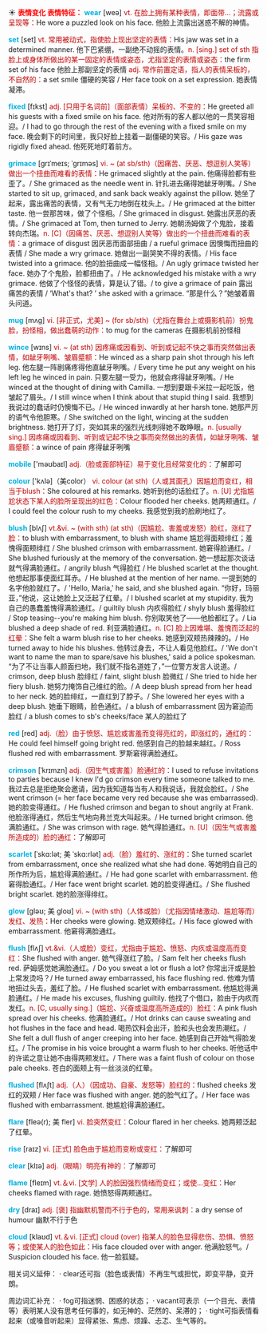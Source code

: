 ☀ <font color="red">**表情变化 表情特征：**</font>
<font color="sky blue">**wear**</font> [weə] 
<font color="#c00000">vt. 在脸上拥有某种表情，即面带…；流露或呈现等：</font>He wore a puzzled look on his face. 他脸上流露出迷惑不解的神情。

<font color="sky blue">**set**</font> [set] 
<font color="#c00000">vt. 常用被动式，指使脸上现出坚定的表情：</font>His jaw was set in a determined manner. 他下巴紧绷，一副绝不动摇的表情。<font color="#c00000">n. [sing.] set of sth 指脸上或身体所做出的某一固定的表情或姿态，尤指坚定的表情或姿态：</font>the firm set of his face 他脸上那副坚定的表情 <font color="#c00000">adj. 常作前置定语，指人的表情呆板的，不自然的：</font>a set smile 僵硬的笑容 / Her face took on a set expression. 她表情凝滞。
                      
<font color="sky blue">**fixed**</font> [fɪkst]
<font color="#c00000">adj. [只用于名词前]（面部表情）呆板的、不变的：</font>He greeted all his guests with a fixed smile on his face. 他对所有的客人都以他的一贯笑容相迎。/ I had to go through the rest of the evening with a fixed smile on my face. 晚会剩下的时间里，我只好脸上挂着一副僵硬的笑容。/ His gaze was rigidly fixed ahead. 他死死地盯着前方。

<font color="sky blue">**grimace**</font> [grɪˈmeɪs; ˈgrɪməs]
<font color="#c00000">vi. ~ (at sb/sth)（因痛苦、厌恶、想逗别人笑等）做出一个扭曲而难看的表情：</font>He grimaced slightly at the pain. 他痛得脸都有些歪了。/ She grimaced as the needle went in. 针扎进去痛得她龇牙咧嘴。/ She started to sit up, grimaced, and sank back weakly against the pillow. 她坐了起来，露出痛苦的表情，又有气无力地倒在枕头上。/ He grimaced at the bitter taste. 他一尝那苦味，做了个怪相。/ She grimaced in disgust. 她露出厌恶的表情。/ She grimaced at Tom, then turned to Jerry. 她朝汤姆做了个鬼脸，接着转向杰瑞。<font color="#c00000">n. [C]（因痛苦、厌恶、想逗别人笑等）做出的一个扭曲而难看的表情：</font>a grimace of disgust 因厌恶而面部扭曲 / a rueful grimace 因懊悔而扭曲的表情 / She made a wry grimace. 她做出一副哭笑不得的表情。/ His face twisted into a grimace. 他的脸扭曲成一幅怪相。/ An ugly grimace twisted her face. 她办了个鬼脸，脸都扭曲了。/ He acknowledged his mistake with a wry grimace. 他做了个怪怪的表情，算是认了错。/ to give a grimace of pain 露出痛苦的表情 / ‘What's that? ’ she asked with a grimace. “那是什么？”她皱着眉头问道。
           
<font color="sky blue">**mug**</font> [mʌg]
<font color="#c00000">vi. [非正式，尤美] ~ (for sb/sth)（尤指在舞台上或摄影机前）扮鬼脸，扮怪相，做出蠢萌的动作：</font>to mug for the cameras 在摄影机前扮怪相

<font color="sky blue">**wince**</font> [wɪns]
<font color="#c00000">vi. ~ (at sth) 因疼痛或因看到、听到或记起不快之事而突然做出表情，如龇牙咧嘴、皱眉蹙额：</font>He winced as a sharp pain shot through his left leg. 他左腿一阵剧痛疼得他直龇牙咧嘴。/ Every time he put any weight on his left leg he winced in pain. 只要左腿一受力，他就会疼得龇牙咧嘴。/ He winced at the thought of dining with Camilla. 一想到要跟卡米拉一起吃饭，他皱起了眉头。/ I still wince when I think about that stupid thing I said. 我想到我说过的蠢话时仍懊悔不已。/ He winced inwardly at her harsh tone. 她那严厉的语气令他胆寒。/ She switched on the light, wincing at the sudden brightness. 她打开了灯，突如其来的强烈光线刺得她不敢睁眼。<font color="#c00000">n. [usually sing.] 因疼痛或因看到、听到或记起不快之事而突然做出的表情，如龇牙咧嘴、皱眉蹙额：</font>a wince of pain 疼得龇牙咧嘴

<font color="sky blue">**mobile**</font> ['məʊbaɪl] 
<font color="#c00000">adj.（脸或面部特征）易于变化且经常变化的：</font>了解即可

<font color="sky blue">**colour**</font> ['kʌlə]（美color）
<font color="#c00000">vi. colour (at sth)（人或其面孔）因尴尬而变红，相当于blush：</font>She coloured at his remarks. 她听到他的话脸红了。<font color="#c00000">n. [U] 尤指尴尬状态下某人的脸所呈现出的红色：</font>Colour flooded her cheeks. 她两颊通红。/ I could feel the colour rush to my cheeks. 我感觉到我的脸刷地红了。
           
<font color="sky blue">**blush**</font> [blʌʃ]
<font color="#c00000">vt.&vi. ~ (with sth) (at sth)（因尴尬、害羞或发怒）脸红，涨红了脸：</font>to blush with embarrassment, to blush with shame 尴尬得面颊绯红；羞愧得面颊绯红 / She blushed crimson with embarrassment. 她窘得脸通红。/ She blushed furiously at the memory of the conversation. 她一想起那次谈话就气得满脸通红。/ angrily blush 气得脸红 / He blushed scarlet at the thought. 他想起那事便面红耳赤。/ He blushed at the mention of her name. 一提到她的名字他脸就红了。/ 'Hello, Maria,' he said, and she blushed again. “你好，玛丽亚，”他说，这让她脸上又泛起了红晕。/ I blushed scarlet at my stupidity. 我为自己的愚蠢羞愧得满脸通红。/ guiltily blush 内疚得脸红 / shyly blush 羞得脸红 / Stop teasing--you're making him blush. 你别取笑他了——他脸都红了。/ Lia blushed a deep shade of red. 利亚满脸通红。<font color="#c00000">n. [C] 脸上因难堪、羞愧而泛起的红晕：</font>She felt a warm blush rise to her cheeks. 她感到双颊热辣辣的。/ He turned away to hide his blushes. 他转过身去，不让人看见他脸红。/ 'We don't want to name the man to spare/save his blushes,' said a police spokesman. “为了不让当事人颜面扫地，我们就不指名道姓了，”一位警方发言人说道。/ crimson, deep blush 脸绯红 / faint, slight blush 脸微红 / She tried to hide her fiery blush. 她努力掩饰自己维红的脸。/ A deep blush spread from her head to her neck. 她的脸绯红，一直红到了脖子。/ She lowered her eyes with a deep blush. 她垂下眼睛，脸色通红。/ a blush of embarrassment 因为窘迫而脸红 / a blush comes to sb's cheeks/face 某人的脸红了

<font color="sky blue">**red**</font> [red] 
<font color="#c00000">adj.（脸）由于愤怒、尴尬或害羞而变得亮红的，即涨红的，通红的：</font>He could feel himself going bright red. 他感到自己的脸越来越红。/ Ross flushed red with embarrassment. 罗斯窘得满脸通红。
                      
<font color="sky blue">**crimson**</font> [ˈkrɪmzn]
<font color="#c00000">adj.（因生气或害羞）脸通红的：</font>I used to refuse invitations to parties because I knew I'd go crimson every time someone talked to me. 我过去总是拒绝聚会邀请，因为我知道每当有人和我说话，我就会脸红。/ She went crimson (= her face became very red because she was embarrassed). 她的脸变得通红。/ He flushed crimson and began to shout angrily at Frank. 他脸涨得通红，然后生气地向弗兰克大叫起来。/ He turned bright crimson. 他满脸通红。/ She was crimson with rage. 她气得脸通红。<font color="#c00000">n. [U]（因生气或害羞所造成的）脸的通红：</font>了解即可
 
<font color="sky blue">**scarlet**</font> [ˈskɑ:lət; 美 ˈskɑ:rlət]
<font color="#c00000">adj.（脸）羞红的、涨红的：</font>She turned scarlet from embarrassment, once she realized what she had done. 等她明白自己的所作所为后，尴尬得满脸通红。/ He had gone scarlet with embarrassment. 他窘得脸通红。/ Her face went bright scarlet. 她的脸变得通红。/ She flushed bright scarlet. 她的脸涨得绯红。

<font color="sky blue">**glow**</font> [gləʊ; 美 gloʊ]
<font color="#c00000">vi. ~ (with sth)（人体或脸）（尤指因情绪激动、尴尬等而）发红、发热：</font>Her cheeks were glowing. 她双颊绯红。/ His face glowed with embarrassment. 他窘得满脸通红。
           
<font color="sky blue">**flush**</font> [flʌʃ]
<font color="#c00000">vt.&vi.（人或脸）变红，尤指由于尴尬、愤怒、内疚或温度高而变红：</font>She flushed with anger. 她气得涨红了脸。/ Sam felt her cheeks flush red. 萨姆感觉她满脸通红。/ Do you sweat a lot or flush a lot? 你常出汗或是脸上常发烫吗？/ He turned away embarrassed, his face flushing red. 他难为情地扭过头去，羞红了脸。/ He flushed scarlet with embarrassment. 他尴尬得满脸通红。/ He made his excuses, flushing guiltily. 他找了个借口，脸由于内疚而发红。<font color="#c00000">n. [C, usually sing.]（尴尬、兴奋或温度高所造成的）脸红：</font>A pink flush spread over his cheeks. 他满脸通红。/ Hot drinks can cause sweating and hot flushes in the face and head. 喝热饮料会出汗，脸和头也会发热潮红。/ She felt a dull flush of anger creeping into her face. 她感到自己开始气得脸发红。/ The promise in his voice brought a warm flush to her cheeks. 听他话中的许诺之意让她不由得两颊发红。/ There was a faint flush of colour on those pale cheeks. 苍白的面颊上有一丝淡淡的红晕。
                      
<font color="sky blue">**flushed**</font> [flʌʃt]
<font color="#c00000">adj.（人）（因成功、自豪、发怒等）脸红的：</font>flushed cheeks 发红的双颊 / Her face was flushed with anger. 她的脸气红了。/ Her face was flushed with embarrassment. 她尴尬得满脸通红。

<font color="sky blue">**flare**</font> [fleə(r); 美 fler]
<font color="#c00000">vi. 脸突然变红：</font>Colour flared in her cheeks. 她两颊泛起了红晕。

<font color="sky blue">**rise**</font> [raɪz] 
<font color="#c00000">vi. [正式] 脸色由于尴尬而变粉或变红：</font>了解即可

<font color="sky blue">**clear**</font> [klɪə] 
<font color="#c00000">adj.（眼睛）明亮有神的：</font>了解即可

<font color="sky blue">**flame**</font> [fleɪm] 
<font color="#c00000">vt.＆vi. [文学] 人的脸因强烈情绪而变红；或使…变红：</font>Her cheeks flamed with rage. 她愤怒得两颊通红。

<font color="sky blue">**dry**</font> [draɪ] 
<font color="#c00000">adj. [褒] 指幽默机警而不行于色的，常用来讽刺：</font>a dry sense of humour 幽默不行于色

<font color="sky blue">**cloud**</font> [klaʊd] 
<font color="#c00000">vt.＆vi. [正式] cloud (over) 指某人的脸色显得悲伤、恐惧、愤怒等；或使某人的脸色如此：</font>His face clouded over with anger. 他满脸怒气。/ Suspicion clouded his face. 他一脸狐疑。

相关词义延伸：
· clear还可指（脸色或表情）不再生气或担忧，即变平静，变开朗。

周边词汇补充：
· fog可指迷惘、困惑的状态；
· vacant可表示（一个目光、表情等）表明某人没有思考任何事的，如无神的、茫然的、呆滞的；
· tight可指表情看起来（或嗓音听起来）显得紧张、焦虑、烦躁、忐忑、生气等的。


